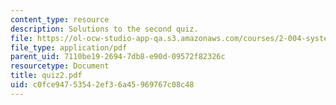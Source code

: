 ```yaml
---
content_type: resource
description: Solutions to the second quiz.
file: https://ol-ocw-studio-app-qa.s3.amazonaws.com/courses/2-004-systems-modeling-and-control-ii-fall-2007/c0fce94753542ef36a45969767c08c48_quiz2.pdf
file_type: application/pdf
parent_uid: 7110be19-2694-7db8-e90d-09572f82326c
resourcetype: Document
title: quiz2.pdf
uid: c0fce947-5354-2ef3-6a45-969767c08c48
---
```

